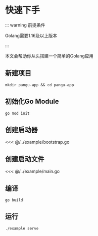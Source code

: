 # 快速下手

::: warning 前提条件
<!--@formatter:off-->
Golang需要1.16及以上版本
<!--@formatter:on-->
:::

本文会帮助你从头搭建一个简单的Golang应用

## 新建项目

``` shell
mkdir pangu-app && cd pangu-app
```

## 初始化Go Module

``` shell
go mod init
```

## 创建启动器

<<< @/../example/bootstrap.go

## 创建启动文件

<<< @/../example/main.go

## 编译

``` shell
go build
```

## 运行

``` shell
./example serve
```
